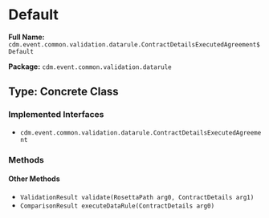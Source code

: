 # Default

**Full Name:** `cdm.event.common.validation.datarule.ContractDetailsExecutedAgreement$Default`

**Package:** `cdm.event.common.validation.datarule`

## Type: Concrete Class

### Implemented Interfaces

- `cdm.event.common.validation.datarule.ContractDetailsExecutedAgreement`

### Methods

#### Other Methods

- `ValidationResult validate(RosettaPath arg0, ContractDetails arg1)`
- `ComparisonResult executeDataRule(ContractDetails arg0)`

